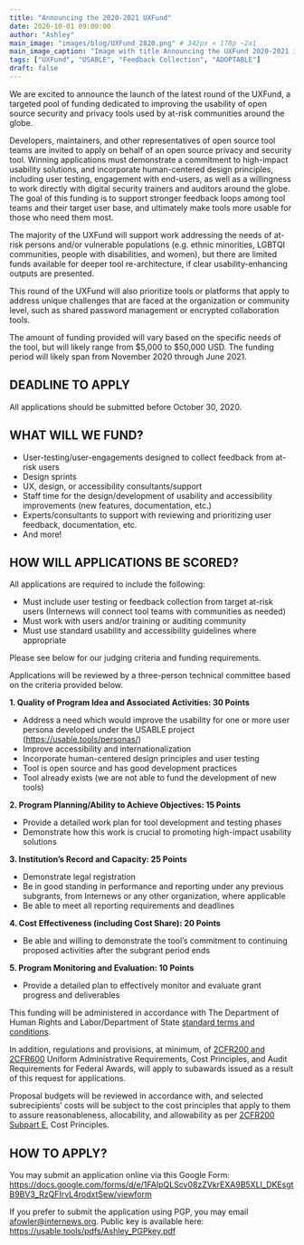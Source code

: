 ```yaml
---
title: "Announcing the 2020-2021 UXFund"
date: 2020-10-01 09:00:00
author: "Ashley"
main_image: "images/blog/UXFund_2020.png" # 342px × 178p ~2x1
main_image_caption: "Image with title Announcing the UXFund 2020-2021 in text"
tags: ["UXFund", "USABLE", "Feedback Collection", "ADOPTABLE"]
draft: false
---
```


We are excited to announce the launch of the latest round of the UXFund, a targeted pool of funding dedicated to improving the usability of open source security and privacy tools used by at-risk communities around the globe.

Developers, maintainers, and other representatives of open source tool teams are invited to apply on behalf of an open source privacy and security tool. Winning applications must demonstrate a commitment to high-impact usability solutions, and incorporate human-centered design principles, including user testing, engagement with end-users, as well as a willingness to work directly with digital security trainers and auditors around the globe. The goal of this funding is to support stronger feedback loops among tool teams and their target user base, and ultimately make tools more usable for those who need them most.

The majority of the UXFund will support work addressing the needs of at-risk persons and/or vulnerable populations (e.g. ethnic minorities, LGBTQI communities, people with disabilities, and women), but there are limited funds available for deeper tool re-architecture, if clear usability-enhancing outputs are presented.

This round of the UXFund will also prioritize tools or platforms that apply to address unique challenges that are faced at the organization or community level, such as shared password management or encrypted collaboration tools.

The amount of funding provided will vary based on the specific needs of the tool, but will likely range from $5,000 to $50,000 USD. The funding period will likely span from November 2020 through June 2021.

## DEADLINE TO APPLY

All applications should be submitted before October 30, 2020.

## WHAT WILL WE FUND?

- User-testing/user-engagements designed to collect feedback from at-risk users
- Design sprints
- UX, design, or accessibility consultants/support
- Staff time for the design/development of usability and accessibility improvements (new features, documentation, etc.)
- Experts/consultants to support with reviewing and prioritizing user feedback, documentation, etc.
- And more!

## HOW WILL APPLICATIONS BE SCORED?

All applications are required to include the following:  

- Must include user testing or feedback collection from target at-risk users (Internews will connect tool teams with communities as needed)
- Must work with users and/or training or auditing community
- Must use standard usability and accessibility guidelines where appropriate

Please see below for our judging criteria and funding requirements.

Applications will be reviewed by a three-person technical committee based on the criteria provided below.

**1. Quality of Program Idea and Associated Activities: 30 Points**
  - Address a need which would improve the usability for one or more user persona developed under the USABLE project (https://usable.tools/personas/)
  - Improve accessibility and internationalization
  - Incorporate human-centered design principles and user testing
  - Tool is open source and has good development practices
  - Tool already exists (we are not able to fund the development of new tools)

**2. Program Planning/Ability to Achieve Objectives: 15 Points**
  - Provide a detailed work plan for tool development and testing phases
  - Demonstrate how this work is crucial to promoting high-impact usability solutions

**3. Institution’s Record and Capacity: 25 Points**
  - Demonstrate legal registration
  - Be in good standing in performance and reporting under any previous subgrants, from Internews or any other organization, where applicable
  - Be able to meet all reporting requirements and deadlines

**4. Cost Effectiveness (including Cost Share): 20 Points**
  - Be able and willing to demonstrate the tool’s commitment to continuing proposed activities after the subgrant period ends

**5. Program Monitoring and Evaluation: 10 Points**
  - Provide a detailed plan to effectively monitor and evaluate grant progress and deliverables

  This funding will be administered in accordance with The Department of Human Rights and Labor/Department of State [standard terms and conditions](https://www.statebuy.state.gov/fa/Documents/2015DeptTermsAndConditionsForUSandForeignOrg.pdf).

  In addition, regulations and provisions, at minimum, of [2CFR200 and 2CFR600](http://www.ecfr.gov/cgi-bin/text-idx?SID=de342bfd8f33c25cd6f657e006dc5481&node=pt2.1.600&rgn=div5) Uniform Administrative Requirements, Cost Principles, and Audit Requirements for Federal Awards, will apply to subawards issued as a result of this request for applications.

  Proposal budgets will be reviewed in accordance with, and selected subrecipients’ costs will be subject to the cost principles that apply to them to assure reasonableness, allocability, and allowability as per [2CFR200 Subpart E](http://www.ecfr.gov/cgi-bin/text-idx?SID=3a5b24a09e5a2bee7c2d178e2e9ca53e&mc=true&node=pt2.1.200&rgn=div5), Cost Principles.

  ## HOW TO APPLY?

  You may submit an application online via this Google Form: https://docs.google.com/forms/d/e/1FAIpQLScv08zZVkrEXA9B5XLI_DKEsgtB9BV3_RzQFIrvL4rodxtSew/viewform

  If you prefer to submit the application using PGP, you may email afowler@internews.org. Public key is available here: https://usable.tools/pdfs/Ashley_PGPkey.pdf
